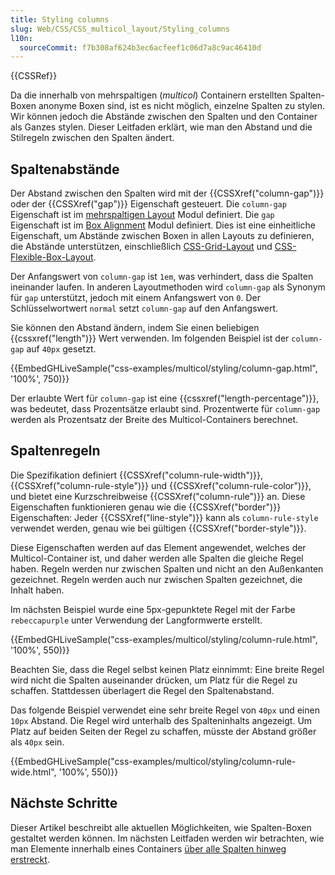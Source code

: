 ```yaml
---
title: Styling columns
slug: Web/CSS/CSS_multicol_layout/Styling_columns
l10n:
  sourceCommit: f7b308af624b3ec6acfeef1c06d7a8c9ac46410d
---
```


{{CSSRef}}

Da die innerhalb von mehrspaltigen (_multicol_) Containern erstellten Spalten-Boxen anonyme Boxen sind, ist es nicht möglich, einzelne Spalten zu stylen. Wir können jedoch die Abstände zwischen den Spalten und den Container als Ganzes stylen. Dieser Leitfaden erklärt, wie man den Abstand und die Stilregeln zwischen den Spalten ändert.

## Spaltenabstände

Der Abstand zwischen den Spalten wird mit der {{CSSXref("column-gap")}} oder der {{CSSXref("gap")}} Eigenschaft gesteuert. Die `column-gap` Eigenschaft ist im [mehrspaltigen Layout](/de/docs/Web/CSS/CSS_multicol_layout) Modul definiert. Die `gap` Eigenschaft ist im [Box Alignment](/de/docs/Web/CSS/CSS_box_alignment) Modul definiert. Dies ist eine einheitliche Eigenschaft, um Abstände zwischen Boxen in allen Layouts zu definieren, die Abstände unterstützen, einschließlich [CSS-Grid-Layout](/de/docs/Web/CSS/CSS_grid_layout/Box_alignment_in_grid_layout) und [CSS-Flexible-Box-Layout](/de/docs/Web/CSS/CSS_flexible_box_layout/Mastering_wrapping_of_flex_items).

Der Anfangswert von `column-gap` ist `1em`, was verhindert, dass die Spalten ineinander laufen. In anderen Layoutmethoden wird `column-gap` als Synonym für `gap` unterstützt, jedoch mit einem Anfangswert von `0`. Der Schlüsselwortwert `normal` setzt `column-gap` auf den Anfangswert.

Sie können den Abstand ändern, indem Sie einen beliebigen {{cssxref("length")}} Wert verwenden. Im folgenden Beispiel ist der `column-gap` auf `40px` gesetzt.

{{EmbedGHLiveSample("css-examples/multicol/styling/column-gap.html", '100%', 750)}}

Der erlaubte Wert für `column-gap` ist eine {{cssxref("length-percentage")}}, was bedeutet, dass Prozentsätze erlaubt sind. Prozentwerte für `column-gap` werden als Prozentsatz der Breite des Multicol-Containers berechnet.

## Spaltenregeln

Die Spezifikation definiert {{CSSXref("column-rule-width")}}, {{CSSXref("column-rule-style")}} und {{CSSXref("column-rule-color")}}, und bietet eine Kurzschreibweise {{CSSXref("column-rule")}} an. Diese Eigenschaften funktionieren genau wie die {{CSSXref("border")}} Eigenschaften: Jeder {{CSSXref("line-style")}} kann als `column-rule-style` verwendet werden, genau wie bei gültigen {{CSSXref("border-style")}}.

Diese Eigenschaften werden auf das Element angewendet, welches der Multicol-Container ist, und daher werden alle Spalten die gleiche Regel haben. Regeln werden nur zwischen Spalten und nicht an den Außenkanten gezeichnet. Regeln werden auch nur zwischen Spalten gezeichnet, die Inhalt haben.

Im nächsten Beispiel wurde eine 5px-gepunktete Regel mit der Farbe `rebeccapurple` unter Verwendung der Langformwerte erstellt.

{{EmbedGHLiveSample("css-examples/multicol/styling/column-rule.html", '100%', 550)}}

Beachten Sie, dass die Regel selbst keinen Platz einnimmt: Eine breite Regel wird nicht die Spalten auseinander drücken, um Platz für die Regel zu schaffen. Stattdessen überlagert die Regel den Spaltenabstand.

Das folgende Beispiel verwendet eine sehr breite Regel von `40px` und einen `10px` Abstand. Die Regel wird unterhalb des Spalteninhalts angezeigt. Um Platz auf beiden Seiten der Regel zu schaffen, müsste der Abstand größer als `40px` sein.

{{EmbedGHLiveSample("css-examples/multicol/styling/column-rule-wide.html", '100%', 550)}}

## Nächste Schritte

Dieser Artikel beschreibt alle aktuellen Möglichkeiten, wie Spalten-Boxen gestaltet werden können. Im nächsten Leitfaden werden wir betrachten, wie man Elemente innerhalb eines Containers [über alle Spalten hinweg erstreckt](/de/docs/Web/CSS/CSS_multicol_layout/Spanning_balancing_columns).

